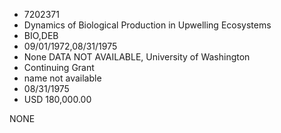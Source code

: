 * 7202371
* Dynamics of Biological Production in Upwelling    Ecosystems
* BIO,DEB
* 09/01/1972,08/31/1975
* None   DATA NOT AVAILABLE, University of Washington
* Continuing Grant
*   name not available
* 08/31/1975
* USD 180,000.00

NONE